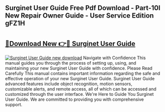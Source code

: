 ## Surginet User Guide Free Pdf Download - Part-10l New Repair Owner Guide - User Service Edition gFZ1H

# <h2><a href="http://bc64660.oget.top/?id=Surginet+User+Guide">🔗Download New 👉🔴 Surginet User Guide</a></h2>

[![Surginet User Guide new download](https://i.imgur.com/5g1atiW.png)](http://bc64660.oget.top/?id=Surginet+User+Guide)
Navigate with Confidence This manual guides you through the process of setting up, using, and maintaining your new Surginet User Guide with confidence. Please Read Carefully This manual contains important information regarding the safe and effective operation of your new Surginet User Guide. Surginet User Guide advanced features include object recognition, motion sensors, customizable alerts, and remote access, all of which can be accessed and customized through the user interface. We're Here to Guide You Surginet User Guide. We are committed to providing you with comprehensive support.
